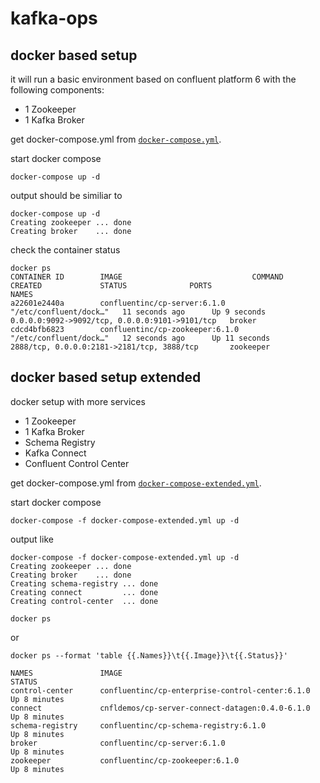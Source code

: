 # kafka-ops

## docker based setup

it will run a basic environment based on confluent platform 6 with the following components:

- 1 Zookeeper
- 1 Kafka Broker

get docker-compose.yml from [`docker-compose.yml`](docker-compose.yml).

start docker compose
```
docker-compose up -d
```

output should be similiar to

```
docker-compose up -d
Creating zookeeper ... done
Creating broker    ... done
```

check the container status  
```
docker ps
CONTAINER ID        IMAGE                             COMMAND                  CREATED             STATUS              PORTS                                            NAMES
a22601e2440a        confluentinc/cp-server:6.1.0      "/etc/confluent/dock…"   11 seconds ago      Up 9 seconds        0.0.0.0:9092->9092/tcp, 0.0.0.0:9101->9101/tcp   broker
cdcd4bfb6823        confluentinc/cp-zookeeper:6.1.0   "/etc/confluent/dock…"   12 seconds ago      Up 11 seconds       2888/tcp, 0.0.0.0:2181->2181/tcp, 3888/tcp       zookeeper
```

## docker based setup extended

docker setup with more services

- 1 Zookeeper
- 1 Kafka Broker
- Schema Registry
- Kafka Connect
- Confluent Control Center


get docker-compose.yml from [`docker-compose-extended.yml`](docker-compose-extended.yml).

start docker compose
```
docker-compose -f docker-compose-extended.yml up -d
```

output like 
```
docker-compose -f docker-compose-extended.yml up -d
Creating zookeeper ... done
Creating broker    ... done
Creating schema-registry ... done
Creating connect         ... done
Creating control-center  ... done
```

```
docker ps 
```
or
```
docker ps --format 'table {{.Names}}\t{{.Image}}\t{{.Status}}'

NAMES               IMAGE                                             STATUS
control-center      confluentinc/cp-enterprise-control-center:6.1.0   Up 8 minutes
connect             cnfldemos/cp-server-connect-datagen:0.4.0-6.1.0   Up 8 minutes
schema-registry     confluentinc/cp-schema-registry:6.1.0             Up 8 minutes
broker              confluentinc/cp-server:6.1.0                      Up 8 minutes
zookeeper           confluentinc/cp-zookeeper:6.1.0                   Up 8 minutes
```